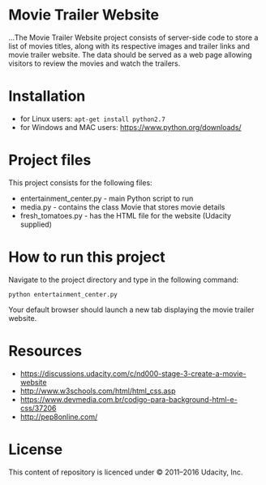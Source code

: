 # Movie Trailer Website

...The Movie Trailer Website project consists of server-side code to store a list of movies titles, along with its respective images and trailer links and movie trailer website. The data should be served as a web page allowing visitors to review the movies and watch the trailers.

# Installation

* for Linux users: ```apt-get install python2.7 ```
* for Windows and MAC users: <https://www.python.org/downloads/>

# Project files

This project consists for the following files:

* entertainment_center.py - main Python script to run
* media.py - contains the class Movie that stores movie details
* fresh_tomatoes.py - has the HTML file for the website (Udacity supplied)

# How to run this project

Navigate to the project directory and type in the following command:

``python entertainment_center.py``

Your default browser should launch a new tab displaying the movie trailer website.

# Resources

* <https://discussions.udacity.com/c/nd000-stage-3-create-a-movie-website>
* <http://www.w3schools.com/html/html_css.asp>
* <https://www.devmedia.com.br/codigo-para-background-html-e-css/37206>
* <http://pep8online.com/>

# License

This content of repository is licenced under  © 2011–2016 Udacity, Inc.
